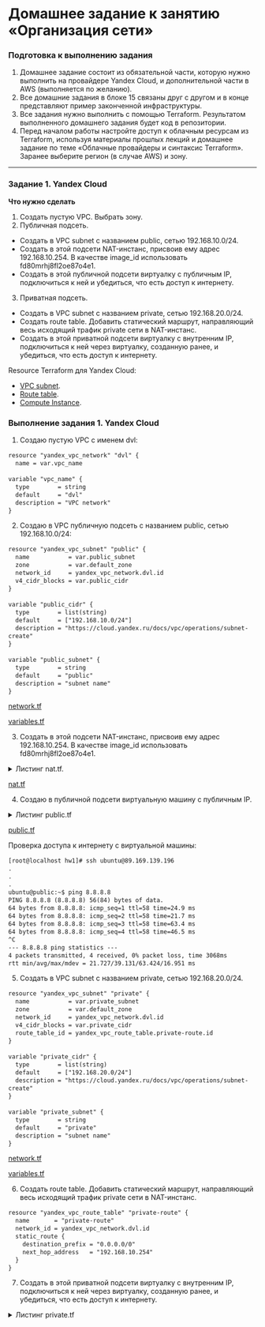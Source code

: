 # Домашнее задание к занятию «Организация сети»

### Подготовка к выполнению задания

1. Домашнее задание состоит из обязательной части, которую нужно выполнить на провайдере Yandex Cloud, и дополнительной части в AWS (выполняется по желанию). 
2. Все домашние задания в блоке 15 связаны друг с другом и в конце представляют пример законченной инфраструктуры.  
3. Все задания нужно выполнить с помощью Terraform. Результатом выполненного домашнего задания будет код в репозитории. 
4. Перед началом работы настройте доступ к облачным ресурсам из Terraform, используя материалы прошлых лекций и домашнее задание по теме «Облачные провайдеры и синтаксис Terraform». Заранее выберите регион (в случае AWS) и зону.

---
### Задание 1. Yandex Cloud 

**Что нужно сделать**

1. Создать пустую VPC. Выбрать зону.
2. Публичная подсеть.

 - Создать в VPC subnet с названием public, сетью 192.168.10.0/24.
 - Создать в этой подсети NAT-инстанс, присвоив ему адрес 192.168.10.254. В качестве image_id использовать fd80mrhj8fl2oe87o4e1.
 - Создать в этой публичной подсети виртуалку с публичным IP, подключиться к ней и убедиться, что есть доступ к интернету.
3. Приватная подсеть.
 - Создать в VPC subnet с названием private, сетью 192.168.20.0/24.
 - Создать route table. Добавить статический маршрут, направляющий весь исходящий трафик private сети в NAT-инстанс.
 - Создать в этой приватной подсети виртуалку с внутренним IP, подключиться к ней через виртуалку, созданную ранее, и убедиться, что есть доступ к интернету.

Resource Terraform для Yandex Cloud:

- [VPC subnet](https://registry.terraform.io/providers/yandex-cloud/yandex/latest/docs/resources/vpc_subnet).
- [Route table](https://registry.terraform.io/providers/yandex-cloud/yandex/latest/docs/resources/vpc_route_table).
- [Compute Instance](https://registry.terraform.io/providers/yandex-cloud/yandex/latest/docs/resources/compute_instance).

### Выполнение задания 1. Yandex Cloud

1. Создаю пустую VPC с именем dvl:

```
resource "yandex_vpc_network" "dvl" {
  name = var.vpc_name

variable "vpc_name" {
  type        = string
  default     = "dvl"
  description = "VPC network"
}
```

2. Создаю в VPC публичную подсеть с названием public, сетью 192.168.10.0/24:

```
resource "yandex_vpc_subnet" "public" {
  name           = var.public_subnet
  zone           = var.default_zone
  network_id     = yandex_vpc_network.dvl.id
  v4_cidr_blocks = var.public_cidr
}

variable "public_cidr" {
  type        = list(string)
  default     = ["192.168.10.0/24"]
  description = "https://cloud.yandex.ru/docs/vpc/operations/subnet-create"
}

variable "public_subnet" {
  type        = string
  default     = "public"
  description = "subnet name"
}
```

[network.tf](https://github.com/stepynin-georgy/hw_cloud_1/blob/main/network.tf)

[variables.tf](https://github.com/stepynin-georgy/hw_cloud_1/blob/main/variables.tf)

3. Создать в этой подсети NAT-инстанс, присвоив ему адрес 192.168.10.254. В качестве image_id использовать fd80mrhj8fl2oe87o4e1.

<details><summary>Листинг nat.tf.</summary>
 
```
variable "yandex_compute_instance_nat" {
  type        = list(object({
    vm_name = string
    cores = number
    memory = number
    core_fraction = number
    hostname = string
    platform_id = string
  }))

  default = [{
      vm_name = "nat"
      cores         = 2
      memory        = 2
      core_fraction = 5
      hostname = "nat"
      platform_id = "standard-v1"
    }]
}

variable "boot_disk_nat" {
  type        = list(object({
    size = number
    type = string
    image_id = string
    }))
    default = [ {
    size = 10
    type = "network-hdd"
    image_id = "fd80mrhj8fl2oe87o4e1"
  }]
}

resource "yandex_compute_instance" "nat" {
  name        = var.yandex_compute_instance_nat[0].vm_name
  platform_id = var.yandex_compute_instance_nat[0].platform_id
  hostname = var.yandex_compute_instance_nat[0].hostname

  resources {
    cores         = var.yandex_compute_instance_nat[0].cores
    memory        = var.yandex_compute_instance_nat[0].memory
    core_fraction = var.yandex_compute_instance_nat[0].core_fraction
  }

  boot_disk {
    initialize_params {
      image_id = var.boot_disk_nat[0].image_id
      type     = var.boot_disk_nat[0].type
      size     = var.boot_disk_nat[0].size
    }
  }

  metadata = {
    ssh-keys = "ubuntu:${local.ssh-keys}"
    serial-port-enable = "1"
  }

  network_interface {
    subnet_id  = yandex_vpc_subnet.public.id
    nat        = true
    ip_address = "192.168.10.254"
  }
  scheduling_policy {
    preemptible = true
  }
}
```

</details>

[nat.tf](https://github.com/stepynin-georgy/hw_cloud_1/blob/main/nat.tf)

4. Создаю в публичной подсети виртуальную машину с публичным IP.

<details><summary>Листинг public.tf</summary>

```
variable "yandex_compute_instance_public" {
  type        = list(object({
    vm_name = string
    cores = number
    memory = number
    core_fraction = number
    hostname = string
    platform_id = string
  }))

  default = [{
      vm_name = "public"
      cores         = 2
      memory        = 2
      core_fraction = 5
      hostname = "public"
      platform_id = "standard-v1"
    }]
}

variable "boot_disk_public" {
  type        = list(object({
    size = number
    type = string
    image_id = string
    }))
    default = [ {
    size = 10
    type = "network-hdd"
    image_id = "fd8pbf0hl06ks8s3scqk"
  }]
}

resource "yandex_compute_instance" "public" {
  name        = var.yandex_compute_instance_public[0].vm_name
  platform_id = var.yandex_compute_instance_public[0].platform_id
  hostname = var.yandex_compute_instance_public[0].hostname

  resources {
    cores         = var.yandex_compute_instance_public[0].cores
    memory        = var.yandex_compute_instance_public[0].memory
    core_fraction = var.yandex_compute_instance_public[0].core_fraction
  }

  boot_disk {
    initialize_params {
      image_id = var.boot_disk_public[0].image_id
      type     = var.boot_disk_public[0].type
      size     = var.boot_disk_public[0].size
    }
  }

  metadata = {
    ssh-keys = "ubuntu:${local.ssh-keys}"
    serial-port-enable = "1"
  }

  network_interface {
    subnet_id  = yandex_vpc_subnet.public.id
    nat        = true
  }
  scheduling_policy {
    preemptible = true
  }
}
```

</details>

[public.tf](https://github.com/stepynin-georgy/hw_cloud_1/blob/main/public.tf)

Проверка доступа к интернету с виртуальной машины:

```
[root@localhost hw1]# ssh ubuntu@89.169.139.196
.
.
.
ubuntu@public:~$ ping 8.8.8.8
PING 8.8.8.8 (8.8.8.8) 56(84) bytes of data.
64 bytes from 8.8.8.8: icmp_seq=1 ttl=58 time=24.9 ms
64 bytes from 8.8.8.8: icmp_seq=2 ttl=58 time=21.7 ms
64 bytes from 8.8.8.8: icmp_seq=3 ttl=58 time=63.4 ms
64 bytes from 8.8.8.8: icmp_seq=4 ttl=58 time=46.5 ms
^C
--- 8.8.8.8 ping statistics ---
4 packets transmitted, 4 received, 0% packet loss, time 3068ms
rtt min/avg/max/mdev = 21.727/39.131/63.424/16.951 ms
```

5. Создать в VPC subnet с названием private, сетью 192.168.20.0/24.

```
resource "yandex_vpc_subnet" "private" {
  name           = var.private_subnet
  zone           = var.default_zone
  network_id     = yandex_vpc_network.dvl.id
  v4_cidr_blocks = var.private_cidr
  route_table_id = yandex_vpc_route_table.private-route.id
}

variable "private_cidr" {
  type        = list(string)
  default     = ["192.168.20.0/24"]
  description = "https://cloud.yandex.ru/docs/vpc/operations/subnet-create"
}

variable "private_subnet" {
  type        = string
  default     = "private"
  description = "subnet name"
}
```

[network.tf](https://github.com/stepynin-georgy/hw_cloud_1/blob/main/network.tf)

[variables.tf](https://github.com/stepynin-georgy/hw_cloud_1/blob/main/variables.tf)

6. Создать route table. Добавить статический маршрут, направляющий весь исходящий трафик private сети в NAT-инстанс.

```
resource "yandex_vpc_route_table" "private-route" {
  name       = "private-route"
  network_id = yandex_vpc_network.dvl.id
  static_route {
    destination_prefix = "0.0.0.0/0"
    next_hop_address   = "192.168.10.254"
  }
}
```

7. Создать в этой приватной подсети виртуалку с внутренним IP, подключиться к ней через виртуалку, созданную ранее, и убедиться, что есть доступ к интернету.

<details><summary>Листинг private.tf</summary>

```
variable "yandex_compute_instance_private" {
  type        = list(object({
    vm_name = string
    cores = number
    memory = number
    core_fraction = number
    hostname = string
    platform_id = string
  }))

  default = [{
      vm_name = "private"
      cores         = 2
      memory        = 2
      core_fraction = 5
      hostname = "private"
      platform_id = "standard-v1"
    }]
}

variable "boot_disk_private" {
  type        = list(object({
    size = number
    type = string
    image_id = string
    }))
    default = [ {
    size = 10
    type = "network-hdd"
    image_id = "fd8pbf0hl06ks8s3scqk"
  }]
}

resource "yandex_compute_instance" "private" {
  name        = var.yandex_compute_instance_private[0].vm_name
  platform_id = var.yandex_compute_instance_private[0].platform_id
  hostname = var.yandex_compute_instance_private[0].hostname

  resources {
    cores         = var.yandex_compute_instance_private[0].cores
    memory        = var.yandex_compute_instance_private[0].memory
    core_fraction = var.yandex_compute_instance_private[0].core_fraction
  }

  boot_disk {
    initialize_params {
      image_id = var.boot_disk_private[0].image_id
      type     = var.boot_disk_private[0].type
      size     = var.boot_disk_private[0].size
    }
  }

  metadata = {
    ssh-keys = "ubuntu:${local.ssh-keys}"
    serial-port-enable = "1"
  }

  network_interface {
    subnet_id  = yandex_vpc_subnet.private.id
    nat        = false
  }
  scheduling_policy {
    preemptible = true
  }
}
```

<details>

[private.tf](https://github.com/stepynin-georgy/hw_cloud_1/blob/main/private.tf)

Проверка доступности интернета на приватной виртуальной машине и работы NAT-инстанса:

```
[root@localhost hw1]# scp ~/.ssh/id_ed25519 ubuntu@89.169.139.196:/home/ubuntu/.ssh
id_ed25519                                                                                                 100%  419    26.0KB/s   00:00
[root@localhost hw1]# ssh ubuntu@89.169.139.196
.
.
.
ubuntu@public:~$ ssh ubuntu@192.168.20.18
.
.
.
ubuntu@private:~$ ping 8.8.8.8
PING 8.8.8.8 (8.8.8.8) 56(84) bytes of data.
64 bytes from 8.8.8.8: icmp_seq=1 ttl=54 time=21.0 ms
64 bytes from 8.8.8.8: icmp_seq=2 ttl=54 time=19.7 ms
64 bytes from 8.8.8.8: icmp_seq=3 ttl=54 time=19.7 ms
64 bytes from 8.8.8.8: icmp_seq=4 ttl=54 time=28.4 ms
^C
--- 8.8.8.8 ping statistics ---
4 packets transmitted, 4 received, 0% packet loss, time 3005ms
rtt min/avg/max/mdev = 19.676/22.210/28.432/3.632 ms
ubuntu@private:~$
```

Отключим виртуальную машину с NAT-инстансом и снова проверим доступ в интернет:

![изображение](https://github.com/stepynin-georgy/hw_cloud_1/blob/main/img/Screenshot_3.png)

```
ubuntu@private:~$ ping 8.8.8.8
PING 8.8.8.8 (8.8.8.8) 56(84) bytes of data.
^C
--- 8.8.8.8 ping statistics ---
4 packets transmitted, 0 received, 100% packet loss, time 3055ms

ubuntu@private:~$
```

Интернет на приватной виртуальной машине перестал работать после отключения NAT-инстанса, следовательно статический маршрут, направляющий весь исходящий трафик private сети в NAT-инстанс был настроен корректно.

Output вывод Terraform выглядит следующим образом:

```
[root@localhost hw1]# terraform output
nat_instance_info = {
  "ip_external" = "84.201.172.242"
  "ip_internal" = "192.168.10.254"
  "name" = "nat"
  "network" = "dvl"
  "subnet" = "public"
}
private_vm_info = {
  "ip_external" = ""
  "ip_internal" = "192.168.20.18"
  "name" = "private"
  "network" = "dvl"
  "subnet" = "private"
}
public_vm_info = {
  "ip_external" = "89.169.139.196"
  "ip_internal" = "192.168.10.3"
  "name" = "public"
  "network" = "dvl"
  "subnet" = "public"
}
```

---
### Задание 2. AWS* (задание со звёздочкой)

Это необязательное задание. Его выполнение не влияет на получение зачёта по домашней работе.

**Что нужно сделать**

1. Создать пустую VPC с подсетью 10.10.0.0/16.
2. Публичная подсеть.

 - Создать в VPC subnet с названием public, сетью 10.10.1.0/24.
 - Разрешить в этой subnet присвоение public IP по-умолчанию.
 - Создать Internet gateway.
 - Добавить в таблицу маршрутизации маршрут, направляющий весь исходящий трафик в Internet gateway.
 - Создать security group с разрешающими правилами на SSH и ICMP. Привязать эту security group на все, создаваемые в этом ДЗ, виртуалки.
 - Создать в этой подсети виртуалку и убедиться, что инстанс имеет публичный IP. Подключиться к ней, убедиться, что есть доступ к интернету.
 - Добавить NAT gateway в public subnet.
3. Приватная подсеть.
 - Создать в VPC subnet с названием private, сетью 10.10.2.0/24.
 - Создать отдельную таблицу маршрутизации и привязать её к private подсети.
 - Добавить Route, направляющий весь исходящий трафик private сети в NAT.
 - Создать виртуалку в приватной сети.
 - Подключиться к ней по SSH по приватному IP через виртуалку, созданную ранее в публичной подсети, и убедиться, что с виртуалки есть выход в интернет.

Resource Terraform:

1. [VPC](https://registry.terraform.io/providers/hashicorp/aws/latest/docs/resources/vpc).
1. [Subnet](https://registry.terraform.io/providers/hashicorp/aws/latest/docs/resources/subnet).
1. [Internet Gateway](https://registry.terraform.io/providers/hashicorp/aws/latest/docs/resources/internet_gateway).

### Правила приёма работы

Домашняя работа оформляется в своём Git репозитории в файле README.md. Выполненное домашнее задание пришлите ссылкой на .md-файл в вашем репозитории.
Файл README.md должен содержать скриншоты вывода необходимых команд, а также скриншоты результатов.
Репозиторий должен содержать тексты манифестов или ссылки на них в файле README.md.
